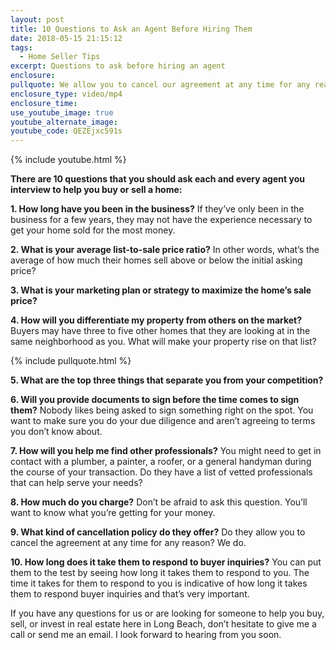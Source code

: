 ```yaml
---
layout: post
title: 10 Questions to Ask an Agent Before Hiring Them
date: 2018-05-15 21:15:12
tags:
  - Home Seller Tips
excerpt: Questions to ask before hiring an agent
enclosure:
pullquote: We allow you to cancel our agreement at any time for any reason.
enclosure_type: video/mp4
enclosure_time:
use_youtube_image: true
youtube_alternate_image:
youtube_code: QEZEjxc591s
---
```


{% include youtube.html %}

**There are 10 questions that you should ask each and every agent you interview to help you buy or sell a home:**

**1. How long have you been in the business?** If they’ve only been in the business for a few years, they may not have the experience necessary to get your home sold for the most money.

**2. What is your average list-to-sale price ratio?**&nbsp;In other words, what’s the average of how much their homes sell above or below the initial asking price?

**3. What is your marketing plan or strategy to maximize the home’s sale price?**

**4. How will you differentiate my property from others on the market?** Buyers may have three to five other homes that they are looking at in the same neighborhood as you. What will make your property rise on that list?

{% include pullquote.html %}

**5. What are the top three things that separate you from your competition?**

**6. Will you provide documents to sign before the time comes to sign them?** Nobody likes being asked to sign something right on the spot. You want to make sure you do your due diligence and aren’t agreeing to terms you don’t know about.

**7. How will you help me find other professionals?** You might need to get in contact with a plumber, a painter, a roofer, or a general handyman during the course of your transaction. Do they have a list of vetted professionals that can help serve your needs?

**8. How much do you charge?** Don’t be afraid to ask this question. You’ll want to know what you’re getting for your money.

**9. What kind of cancellation policy do they offer?** Do they allow you to cancel the agreement at any time for any reason? We do.

**10. How long does it take them to respond to buyer inquiries?** You can put them to the test by seeing how long it takes them to respond to you. The time it takes for them to respond to you is indicative of how long it takes them to respond buyer inquiries and that’s very important.

If you have any questions for us or are looking for someone to help you buy, sell, or invest in real estate here in Long Beach, don’t hesitate to give me a call or send me an email. I look forward to hearing from you soon.